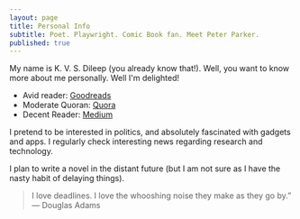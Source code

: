 ```yaml
---
layout: page
title: Personal Info
subtitle: Poet. Playwright. Comic Book fan. Meet Peter Parker. 
published: true
---
```



My name is K. V. S. Dileep (you already know that!). Well, you want to know more about me personally. Well I'm delighted!   

- Avid reader: [Goodreads](https://www.goodreads.com/user/show/3656461-dileep)
- Moderate Quoran: [Quora](https://www.quora.com/profile/Dileep-Karri)
- Decent Reader: [Medium](https://medium.com/@satyadileep)

I pretend to be interested in politics, and absolutely fascinated with gadgets and apps. I regularly check interesting news regarding research and technology. 

I plan to write a novel in the distant future (but I am not sure as I have the nasty habit of delaying things). 

> I love deadlines. I love the whooshing noise they make as they go by.” ― Douglas Adams

